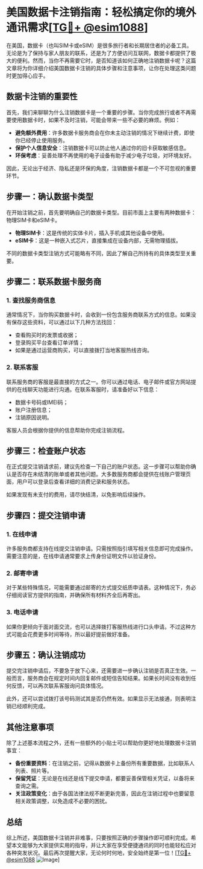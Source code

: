 # 美国数据卡注销指南：轻松搞定你的境外通讯需求[[TG💪+ @esim1088](https://t.me/s/esim1088)]

在美国，数据卡（也叫SIM卡或eSIM）是很多旅行者和长期居住者的必备工具。无论是为了保持与家人朋友的联系，还是为了方便访问互联网，数据卡都提供了极大的便利。然而，当你不再需要它时，是否知道该如何正确地注销数据卡呢？这篇文章将为你详细介绍美国数据卡注销的具体步骤和注意事项，让你在处理这类问题时更加得心应手。

## 数据卡注销的重要性

首先，我们来聊聊为什么注销数据卡是一个重要的步骤。当你完成旅行或者不再需要使用数据卡时，如果不及时注销，可能会带来一些不必要的麻烦。例如：

- **避免额外费用**：许多数据卡服务商会在你未主动注销的情况下继续计费，即使你已经停止使用服务。
- **保护个人信息安全**：注销数据卡可以防止他人通过你的旧卡获取敏感信息。
- **环保考虑**：妥善处理不再使用的电子设备有助于减少电子垃圾，对环境友好。

因此，无论出于经济、隐私还是环保的角度，注销数据卡都是一个不可忽视的重要环节。

## 步骤一：确认数据卡类型

在开始注销之前，首先要明确自己的数据卡类型。目前市面上主要有两种数据卡：物理SIM卡和eSIM卡。

- **物理SIM卡**：这是传统的实体卡片，插入手机或其他设备中使用。
- **eSIM卡**：这是一种嵌入式芯片，直接集成在设备内部，无需物理插拔。

不同的数据卡类型注销方式可能略有不同，因此了解自己所持有的具体类型至关重要。

## 步骤二：联系数据卡服务商

### 1. 查找服务商信息
通常情况下，当你购买数据卡时，会收到一份包含服务商联系方式的信息。如果没有保存这些资料，可以通过以下几种方法找回：
- 查看购买时的发票或收据；
- 登录购买平台查看订单详情；
- 如果是通过运营商购买，可以直接拨打当地客服热线咨询。

### 2. 联系客服
联系服务商的客服是最直接的方式之一。你可以通过电话、电子邮件或官方网站提供的在线聊天功能进行沟通。在联系客服时，请准备好以下信息：
- 数据卡号码或IMEI码；
- 账户注册信息；
- 注销原因说明。

客服人员会根据你提供的信息帮助你完成注销流程。

## 步骤三：检查账户状态

在正式提交注销请求前，建议先检查一下自己的账户状态。这一步骤可以帮助你确认是否存在未结清的账单或者其他问题。大多数服务商都会提供在线账户管理页面，用户可以登录后查看详细的消费记录和服务状态。

如果发现有未支付的费用，请尽快结清，以免影响后续操作。

## 步骤四：提交注销申请

### 1. 在线申请
许多服务商都支持在线提交注销申请。只需按照指引填写相关信息即可完成操作。需要注意的是，在线申请通常要求上传身份证明文件以验证身份。

### 2. 邮寄申请
对于某些特殊情况，可能需要通过邮寄的方式提交纸质申请表。这种情况下，务必仔细阅读官方提供的指南，并确保所有材料齐全后再寄出。

### 3. 电话申请
如果你更倾向于面对面交流，也可以选择拨打客服热线进行口头申请。不过这种方式可能会花费更多时间等待，所以最好提前做好准备。

## 步骤五：确认注销成功

提交完注销申请后，不要急于放下心来，还需要进一步确认注销是否真正生效。一般而言，服务商会在规定时间内回复邮件或短信告知结果。如果长时间没有收到任何反馈，可以再次联系客服询问具体情况。

此外，还可以尝试拨打该号码测试其是否仍然有效。如果显示无法接通，则表明注销已经顺利完成。

## 其他注意事项

除了上述基本流程之外，还有一些额外的小贴士可以帮助你更好地处理数据卡注销事宜：

- **备份重要资料**：在注销之前，记得从数据卡上备份所有重要数据，比如联系人列表、照片等。
- **保留凭证**：无论是在线还是线下提交申请，都要妥善保管相关凭证，以备将来查询之需。
- **关注政策变化**：由于各国法律法规不断更新完善，因此在注销过程中也要留意相关政策调整，以免造成不必要的困扰。

## 总结

综上所述，美国数据卡注销并非难事，只要按照正确的步骤操作即可顺利完成。希望本文能够为大家提供实用的指导，并让大家在享受便捷通讯的同时也能轻松应对各种突发状况。最后再次提醒大家，无论何时何地，安全始终是第一位！[[TG💪+ @esim1088](https://t.me/s/esim1088) ![Image](https://i.postimg.cc/4NQfJmqS/Snipaste-2025-05-13-00-14-12.png)]